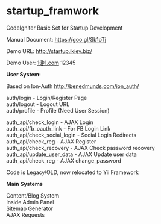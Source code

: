 # startup_framwork
CodeIgniter Basic Set for Startup Development

Manual Document: https://goo.gl/Sb1oTj

Demo URL: http://startup.ikiev.biz/

Demo User: 1@1.com 12345

<b>User System:</b>

Based on Ion-Auth http://benedmunds.com/ion_auth/

auth/login - Login/Register Page <br />
auth/logout - Logout URL <br />
auth/profile - Profile (Need User Session)

auth_api/check_login - AJAX Login <br />
auth_api/fb_oauth_link - For FB Login Link <br />
auth_api/check_social_login - Social Login Redirects <br />
auth_api/check_reg - AJAX Register <br />
auth_api/check_recovery - AJAX Check password recovery <br />
auth_api/update_user_data - AJAX Update user data <br />
auth_api/check_reg - AJAX change_password

Code is Legacy/OLD, now relocated to Yii Framework

<b>Main Systems</b>

Content/Blog System <br />
Inside Admin Panel <br />
Sitemap Generator <br />
AJAX Requests <br />

